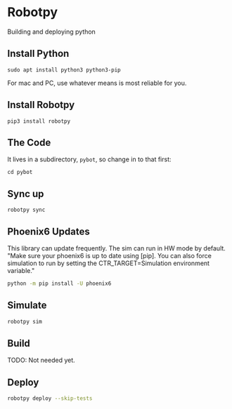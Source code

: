 # Robotpy
Building and deploying python

## Install Python
```
sudo apt install python3 python3-pip
```

For mac and PC, use whatever means is most reliable for you.

## Install Robotpy
```
pip3 install robotpy
```

## The Code
It lives in a subdirectory, `pybot`, so change in to that first:
```
cd pybot
```

## Sync up
```
robotpy sync
```

## Phoenix6 Updates
This library can update frequently. The sim can run in HW mode by default. "Make sure your phoenix6 is up to date using [pip]. You can also force simulation to run by setting the CTR_TARGET=Simulation environment variable."
```sh
python -m pip install -U phoenix6
```

## Simulate
```sh
robotpy sim
```

## Build
TODO: Not needed yet.

## Deploy
```sh
robotpy deploy --skip-tests
```
